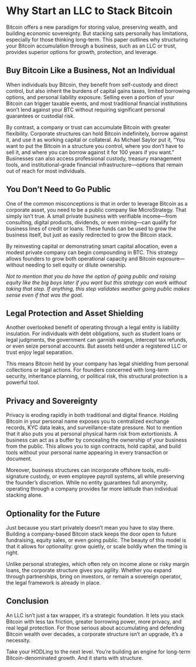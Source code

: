 # Why Start an LLC to Stack Bitcoin

Bitcoin offers a new paradigm for storing value, preserving wealth, and building economic sovereignty. But stacking sats personally has limitations, especially for those thinking long-term. This paper outlines why structuring your Bitcoin accumulation through a business, such as an LLC or trust, provides superior options for growth, protection, and leverage.

## Buy Bitcoin Like a Business, Not an Individual

When individuals buy Bitcoin, they benefit from self-custody and direct control, but also inherit the burdens of capital gains taxes, limited borrowing options, and personal liability exposure. Selling even a portion of your Bitcoin can trigger taxable events, and most traditional financial institutions won’t lend against your BTC without requiring significant personal guarantees or custodial risk.

By contrast, a company or trust can accumulate Bitcoin with greater flexibility. Corporate structures can hold Bitcoin indefinitely, borrow against it, and use it as working capital or collateral. As Michael Saylor put it, “You want to put the Bitcoin in a structure you control, where you don’t have to sell it, and where you can borrow against it for 100 years if you want.” Businesses can also access professional custody, treasury management tools, and institutional-grade financial infrastructure—options that remain out of reach for most individuals.

## You Don’t Need to Go Public

One of the common misconceptions is that in order to leverage Bitcoin as a corporate asset, you need to be a public company like MicroStrategy. That simply isn’t true. A small private business with verifiable income—from consulting, digital products, dividends, or even mining—can qualify for business lines of credit or loans. These funds can be used to grow the business itself, but just as easily redirected to grow the Bitcoin stack.

By reinvesting capital or demonstrating smart capital allocation, even a modest private company can begin compounding in BTC. This strategy allows founders to grow both operational capacity and Bitcoin exposure—without needing to sell equity or dilute ownership.

_Not to mention that you do have the option of going public and raising equity like the big boys later if you want but this strategy can work without taking that step. If anything, this step validates weather going public makes sense even if that was the goal._

## Legal Protection and Asset Shielding

Another overlooked benefit of operating through a legal entity is liability insulation. For individuals with debt obligations, such as student loans or legal judgments, the government can garnish wages, intercept tax refunds, or even seize personal accounts. But assets held under a registered LLC or trust enjoy legal separation.

This means Bitcoin held by your company has legal shielding from personal collections or legal actions. For founders concerned with long-term security, inheritance planning, or political risk, this structural protection is a powerful tool.

## Privacy and Sovereignty

Privacy is eroding rapidly in both traditional and digital finance. Holding Bitcoin in your personal name exposes you to centralized exchange records, KYC data leaks, and surveillance-state pressure. Not to mention that it also puts you at personal physical harm risk from extortionists. A business can act as a buffer by concealing the ownership of your business from the public. This allows you to sign contracts, hold capital, and build tools without your personal name appearing in every transaction or document.

Moreover, business structures can incorporate offshore tools, multi-signature custody, or even employee payroll systems, all while preserving the founder’s discretion. While no entity guarantees full anonymity, operating through a company provides far more latitude than individual stacking alone.

## Optionality for the Future

Just because you start privately doesn’t mean you have to stay there. Building a company-based Bitcoin stack keeps the door open to future fundraising, equity sales, or even going public. The beauty of this model is that it allows for optionality: grow quietly, or scale boldly when the timing is right.

Unlike personal strategies, which often rely on income alone or risky margin loans, the corporate structure gives you agility. Whether you expand through partnerships, bring on investors, or remain a sovereign operator, the legal framework is already in place.

## Conclusion

An LLC isn’t just a tax wrapper, it’s a strategic foundation. It lets you stack Bitcoin with less tax friction, greater borrowing power, more privacy, and real legal protection. For those serious about accumulating and defending Bitcoin wealth over decades, a corporate structure isn’t an upgrade, it’s a necessity.

Take your HODLing to the next level. You’re building an engine for long-term Bitcoin-denominated growth. And it starts with structure.
